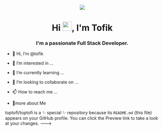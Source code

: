 <p align="center"><img height="auto" src="https://media.giphy.com/media/RbDKaczqWovIugyJmW/giphy.gif"/></p>
<h1 align="center">Hi <img src="https://raw.githubusercontent.com/MartinHeinz/MartinHeinz/master/wave.gif" width="30px">, I'm Tofik </h1>
<h3 align="center">I'm a passionate Full Stack Developer.</h3>


- 👋 Hi, I’m @tofik
- 👀 I’m interested in ...
- 🌱 I’m currently learning ...
- 💞️ I’m looking to collaborate on ...
- 📫 How to reach me ...


- 🔭more about Me 

toptofi/toptofi is a ✨ special ✨ repository because its `README.md` (this file) appears on your GitHub profile.
You can click the Preview link to take a look at your changes.
--->
